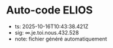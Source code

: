 # Auto-code ELIOS
- ts: 2025-10-16T10:43:38.421Z
- sig: ∞.je.toi.nous.432.528
- note: fichier généré automatiquement